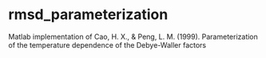 # rmsd_parameterization
Matlab implementation of Cao, H. X., &amp; Peng, L. M. (1999).  Parameterization of the temperature dependence of the Debye-Waller factors
